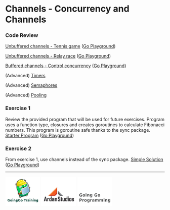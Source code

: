 # Channels - Concurrency and Channels

### Code Review

[Unbuffered channels - Tennis game](../example1/example1.go) ([Go Playground](http://play.golang.org/p/hMkJbUHJaI))

[Unbuffered channels - Relay race](../example2/example2.go) ([Go Playground](http://play.golang.org/p/5B1MxmDuZI))

[Buffered channels - Control concurrency](../example3/example3.go) ([Go Playground](http://play.golang.org/p/sUmggCrshL))

(Advanced) [Timers](../advanced/timer)

(Advanced) [Semaphores](../advanced/semaphore)

(Advanced) [Pooling](../advanced/pool)

### Exercise 1
Review the provided program that will be used for future exercises. Program uses a function type, closures and creates goroutines to calculate Fibonacci numbers. This program is goroutine safe thanks to the sync package.
[Starter Program](exercise.go) ([Go Playground](http://play.golang.org/p/0nAEgCR2F2))

### Exercise 2
From exercise 1, use channels instead of the sync package.
[Simple Solution](final/final.go) ([Go Playground](http://play.golang.org/p/W4_O9x-a1n))

___
[![GoingGo Training](../../../00-slides/images/ggt_logo.png)](http://www.goinggotraining.net)
[![Ardan Studios](../../../00-slides/images/ardan_logo.png)](http://www.ardanstudios.com)
[![GoingGo Blog](../../../00-slides/images/ggb_logo.png)](http://www.goinggo.net)